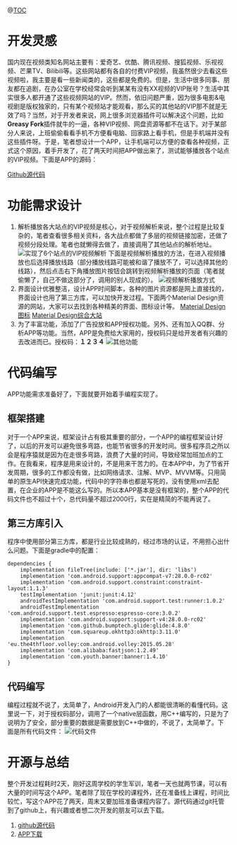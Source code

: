 @[TOC](Android的NoVIP视频解析APP开发完整过程)

# 开发灵感
国内现在视频类知名网站主要有：爱奇艺、优酷、腾讯视频、搜狐视频、乐视视频、芒果TV、Bilibili等。这些网站都有各自的付费VIP视频，我虽然很少去看这些视频啦，我主要是看一些新闻类的，这些都是免费的。但是，生活中很多同事、朋友都在追剧，在办公室在学校经常会听到某某有没有XX视频的VIP账号？生活中其实很多人都开通了这些视频网站的VIP。然而，依旧问题严重，因为很多电影&电视剧是版权独家的，只有某个视频站才能观看，那么买的其他站的VIP那不就是无效了吗？当然，对于开发者来说，网上很多浏览器插件可以解决这个问题，比如**Greasy Fork**插件就牛的一逼，各种VIP视频、网盘资源等都不在话下。对于某部分人来说，上班偷偷看看手机不方便看电脑、回家路上看手机，但是手机端并没有这些插件呀。于是，笔者想设计一个APP，让手机端可以方便的查看各种视频，正式这个原因，着手开发了，花了两天时间把APP做出来了，测试能够播放各个站点的VIP视频。下面是APP的源码：

[Github源代码](https://github.com/JafferLei/NoVIP)

# 功能需求设计
1. 解析播放各大站点的VIP视频是核心，对于视频解析来说，整个过程是比较复杂的，笔者查看很多相关资料，各大战点都做了多层的视频链接加密，还做了视频分段处理。笔者也就懒得去做了，直接调用了其他站点的解析地址。
![实现了6个站点的VIP视频解析](https://img-blog.csdn.net/2018092113095778?watermark/2/text/aHR0cHM6Ly9ibG9nLmNzZG4ubmV0L3UwMTIxODQ1Mzk=/font/5a6L5L2T/fontsize/400/fill/I0JBQkFCMA==/dissolve/70)
下面是视频解析播放的方法，在进入视频播放也后选择播放线路（部分播放线路可能被和谐了播放不了，可以选择其他的线路），然后点击右下角播放图片按钮会跳转到视频解析播放的页面（笔者就偷懒了，自己不做这部分了，调用的别人现成的）。
![视频解析播放方式](https://img-blog.csdn.net/20180921131258942?watermark/2/text/aHR0cHM6Ly9ibG9nLmNzZG4ubmV0L3UwMTIxODQ1Mzk=/font/5a6L5L2T/fontsize/400/fill/I0JBQkFCMA==/dissolve/70)
2. 界面设计优雅整洁，设计APP时间脚本，各种的图片资源都是网上直接找的，界面设计也用了第三方库，可以加快开发过程。下面两个Material Design资源的网站，大家可以去找到各种精美的界面、图标设计等。
[Material Design图标](https://www.flaticon.com/packs/material-design)
[Material Design综合大站](https://www.uplabs.com/posts/c/android/resources)
3. 为了丰富功能，添加了广告投放和APP授权功能。另外、还有加入QQ群、分析APP等功能。当然，APP是免费给大家用的，授权码只是给开发者有兴趣的去改进而已。授权码：**１２３４**
![其他功能](https://img-blog.csdn.net/20180921132318859?watermark/2/text/aHR0cHM6Ly9ibG9nLmNzZG4ubmV0L3UwMTIxODQ1Mzk=/font/5a6L5L2T/fontsize/400/fill/I0JBQkFCMA==/dissolve/70)

# 代码编写
APP功能需求准备好了，下面就要开始着手编程实现了。
## 框架搭建
对于一个APP来说，框架设计占有极其重要的部分，一个APP的编程框架设计好了，以后的开发可以避免很多弯路，也能节省很多的开发时间。很多程序员之所以会是程序猿就是因为在走很多弯路，浪费了大量的时间，导致经常加班加点的工作。在我看来，程序是用来设计的，不是用来干苦力的。在本APP中，为了节省开发周期，很多的工作都没有做，比如网络请求、注解、MVP、MVVM等。只用简单的原生API快速完成功能，代码中的字符串也都是写死的，没有使用xml去配置，在企业的APP是不能这么写的。所以本APP基本是没有框架的，整个APP的代码文件也不超过十个，总代码量不超过2000行，实在是精简的不能再说了。
## 第三方库引入
程序中使用部分第三方库，都是行业比较成熟的，经过市场的认证，不用担心出什么问题。下面是gradle中的配置：

```
dependencies {
    implementation fileTree(include: ['*.jar'], dir: 'libs')
    implementation 'com.android.support:appcompat-v7:28.0.0-rc02'
    implementation 'com.android.support.constraint:constraint-layout:1.1.3'
    testImplementation 'junit:junit:4.12'
    androidTestImplementation 'com.android.support.test:runner:1.0.2'
    androidTestImplementation 'com.android.support.test.espresso:espresso-core:3.0.2'
    implementation 'com.android.support:support-v4:28.0.0-rc02'
    implementation 'com.github.bumptech.glide:glide:4.8.0'
    implementation 'com.squareup.okhttp3:okhttp:3.11.0'
    implementation 'eu.the4thfloor.volley:com.android.volley:2015.05.28'
    implementation 'com.alibaba:fastjson:1.2.49'
    implementation 'com.youth.banner:banner:1.4.10'
}
```

## 代码编写
编程过程就不说了，太简单了，Android开发入门的人都能很清晰的看懂代码。这里说一下，对于授权码部分，调用了一个native层函数，用C++编写的，只是为了说明为了安全，部分重要的数据是需要放到C++中做的，不说了，太简单了。下面是所有代码文件：
![代码文件](https://img-blog.csdn.net/20180921134044656?watermark/2/text/aHR0cHM6Ly9ibG9nLmNzZG4ubmV0L3UwMTIxODQ1Mzk=/font/5a6L5L2T/fontsize/400/fill/I0JBQkFCMA==/dissolve/70)


# 开源与总结
整个开发过程耗时2天，刚好这周学校的学生军训，笔者一天也就两节课，可以有大量的时间写这个APP。笔者除了现在学校的课程外，还在准备线上课程，时间比较忙，写这个APP花了两天，周末又要加班准备课程内容了。源代码通过git托管到了github上，有兴趣或者想二次开发的朋友可以去下载。
1. [github源代码](https://github.com/JafferLei/NoVIP)
2. [APP下载](https://pan.baidu.com/s/1341k5za08_A0OaqHqW_5RA)